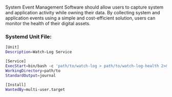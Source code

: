 #
System Event Management Software should allow users to capture system and application activity while owning their data. By collecting system and application events using a simple and cost-efficient solution, users can monitor the health of their digital assets.


### Systemd Unit File:
```bash
[Unit]
Description=Watch-Log Service

[Service]
ExecStart=bin/bash -c 'path/to/watch-log > path/to/watch-log-health 2>&1'
WorkingDirectory=path/to
StandardOutput=journal

[Install]
WantedBy=multi-user.target
```
